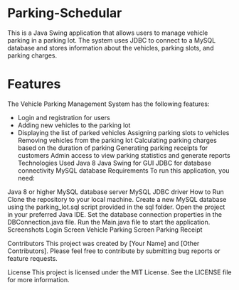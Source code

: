 # Parking-Schedular
This is a Java Swing application that allows users to manage vehicle parking in a parking lot. The system uses JDBC to connect to a MySQL database and stores information about the vehicles, parking slots, and parking charges.

# Features
The Vehicle Parking Management System has the following features:

- Login and registration for users
- Adding new vehicles to the parking lot
- Displaying the list of parked vehicles
Assigning parking slots to vehicles
Removing vehicles from the parking lot
Calculating parking charges based on the duration of parking
Generating parking receipts for customers
Admin access to view parking statistics and generate reports
Technologies Used
Java 8
Java Swing for GUI
JDBC for database connectivity
MySQL database
Requirements
To run this application, you need:

Java 8 or higher
MySQL database server
MySQL JDBC driver
How to Run
Clone the repository to your local machine.
Create a new MySQL database using the parking_lot.sql script provided in the sql folder.
Open the project in your preferred Java IDE.
Set the database connection properties in the DBConnection.java file.
Run the Main.java file to start the application.
Screenshots
Login Screen
Vehicle Parking Screen
Parking Receipt

Contributors
This project was created by [Your Name] and [Other Contributors]. Please feel free to contribute by submitting bug reports or feature requests.

License
This project is licensed under the MIT License. See the LICENSE file for more information.
